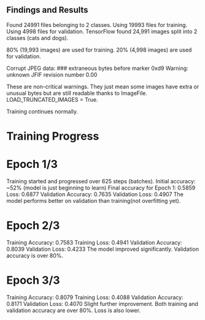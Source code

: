 
## Findings and Results

Found 24991 files belonging to 2 classes.
Using 19993 files for training.
Using 4998 files for validation.
TensorFlow found 24,991 images split into 2 classes (cats and dogs).

80% (19,993 images) are used for training.
20% (4,998 images) are used for validation.

Corrupt JPEG data: ### extraneous bytes before marker 0xd9
Warning: unknown JFIF revision number 0.00

These are non-critical warnings.
They just mean some images have extra or unusual bytes but are still readable thanks to ImageFile.
LOAD_TRUNCATED_IMAGES = True.

Training continues normally.

# Training Progress

# Epoch 1/3
Training started and progressed over 625 steps (batches).
Initial accuracy: ~52% (model is just beginning to learn)
Final accuracy for Epoch 1: 0.5859
Loss: 0.6877
Validation Accuracy: 0.7635
Validation Loss: 0.4907
The model performs better on validation than training(not overfitting yet).

# Epoch 2/3
Training Accuracy: 0.7583
Training Loss: 0.4941
Validation Accuracy: 0.8039
Validation Loss: 0.4233
The model improved significantly. Validation accuracy is over 80%.

# Epoch 3/3
Training Accuracy: 0.8079
Training Loss: 0.4088
Validation Accuracy: 0.8171
Validation Loss: 0.4070
Slight further improvement. Both training and validation accuracy are over 80%. Loss is also lower.


